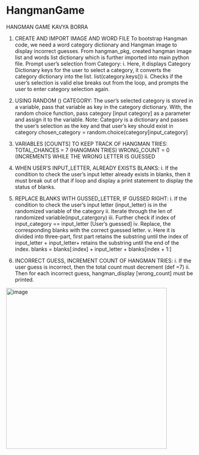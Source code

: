 # HangmanGame
HANGMAN GAME
KAVYA BORRA
1.	CREATE AND IMPORT IMAGE AND WORD FILE 
To bootstrap Hangman code, we need a word category dictionary and Hangman image to display incorrect guesses.
From hangman_pkg, created hangman image list and words list dictionary which is further imported into main python file.
Prompt user’s selection from Category:
i.	Here, it displays Category Dictionary keys for the user to select a category, it converts the category dictionary into the list. 
list(category.keys())
ii.	Checks if the user’s selection is valid else breaks out from the loop, and prompts the user to enter category selection again.

 
2.	USING RANDOM () CATEGORY:
The user’s selected category is stored in a variable, pass that variable as key in the category dictionary. 
With, the random choice function, pass category [input category] as a parameter and assign it to the variable. 
Note: Category is a dictionary and passes the user’s selection as the key and that user’s key should exist in category 
 chosen_category = random.choice(category[input_category]

3.	VARIABLES [COUNTS] TO KEEP TRACK OF HANGMAN TRIES:
TOTAL_CHANCES = 7 (HANGMAN TRIES)
 WRONG_COUNT = 0 (INCREMENTS WHILE THE WRONG LETTER IS GUESSED
4.	WHEN USER’S INPUT_LETTER, ALREADY EXISTS BLANKS:
i.	If the condition to check the user’s input letter already exists in blanks, then it must break out of that if loop and display a print statement to display the status of blanks. 

 
5.	REPLACE BLANKS WITH GUSSED_LETTER, IF GUSSED RIGHT:
i.	If the condition to check the user’s input letter (input_letter) is in the randomized variable of the category 
ii.	Iterate through the len of randomized variable(input_catergory) 
iii.	Further check if index of input_category == input_letter [User’s guessed]
iv.	Replace, the corresponding blanks with the correct guessed letter.
v.	Here it is divided into three-part, first part retains the substring until the index of input_letter + input_letter+ retains the substring until the end of the index. 
  blanks = blanks[:index] + input_letter + blanks[index + 1:]
6.	INCORRECT GUESS, INCREMENT COUNT OF HANGMAN TRIES:
i.	If the user guess is incorrect, then the total count must decrement (def =7)
ii.	Then for each incorrect guess, hangman_display [wrong_count] must be printed.
<img width="432" alt="image" src="https://github.com/kachow0001/HangmanGame/assets/24617401/7c1e5bf4-6790-44ed-817d-00cc7cbf65e7">
